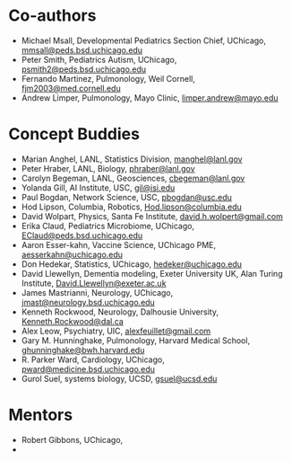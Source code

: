 # Co-authors
+ Michael Msall, Developmental Pediatrics Section Chief, UChicago, mmsall@peds.bsd.uchicago.edu 
+ Peter Smith, Pediatrics Autism, UChicago, psmith2@peds.bsd.uchicago.edu 
+ Fernando Martinez, Pulmonology, Weil Cornell, fjm2003@med.cornell.edu 
+ Andrew Limper, Pulmonology, Mayo Clinic, limper.andrew@mayo.edu 

# Concept Buddies
+ Marian Anghel, LANL, Statistics Division, manghel@lanl.gov 
+ Peter Hraber, LANL, Biology, phraber@lanl.gov 
+ Carolyn Begeman, LANL, Geosciences, cbegeman@lanl.gov 
+ Yolanda Gill, AI Institute, USC, gil@isi.edu 
+ Paul Bogdan, Network Science, USC, pbogdan@usc.edu 
+ Hod Lipson, Columbia, Robotics, Hod.lipson@columbia.edu
+ David Wolpart, Physics, Santa Fe Institute, david.h.wolpert@gmail.com
+ Erika Claud, Pediatrics Microbiome, UChicago, EClaud@peds.bsd.uchicago.edu 
+ Aaron Esser-kahn, Vaccine Science, UChicago PME, aesserkahn@uchicago.edu 
+ Don Hedekar, Statistics, UChicago, hedeker@uchicago.edu 
+ David Llewellyn, Dementia modeling, Exeter University UK, Alan Turing Institute, David.Llewellyn@exeter.ac.uk
+ James Mastrianni, Neurology, UChicago, jmast@neurology.bsd.uchicago.edu 
+ Kenneth Rockwood, Neurology, Dalhousie University, Kenneth.Rockwood@dal.ca 
+ Alex Leow, Psychiatry, UIC, alexfeuillet@gmail.com
+ Gary M. Hunninghake, Pulmonology, Harvard Medical School, ghunninghake@bwh.harvard.edu 
+ R. Parker Ward, Cardiology, UChicago, pward@medicine.bsd.uchicago.edu 
+ Gurol Suel, systems biology, UCSD, gsuel@ucsd.edu 

# Mentors
+ Robert Gibbons, UChicago, 
+ 